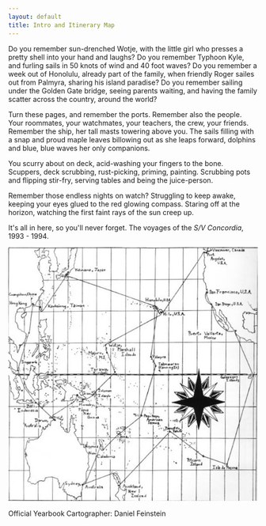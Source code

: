 ```yaml
---
layout: default
title: Intro and Itinerary Map
---
```


Do you remember sun-drenched Wotje, with the little girl who presses a pretty shell into your hand and laughs? Do you remember Typhoon Kyle, and furling sails in 50 knots of wind and 40 foot waves? Do you remember a week out of Honolulu, already part of the family, when friendly Roger sailes out from Palmyra, sharing his island paradise? Do you remember sailing under the Golden Gate bridge, seeing parents waiting, and having the family scatter across the country, around the world?

Turn these pages, and remember the ports. Remember also the people. Your roommates, your watchmates, your teachers, the crew, your friends. Remember the ship, her tall masts towering above you. The sails filling with a snap and proud maple leaves billowing out as she leaps forward, dolphins and blue, blue waves her only companions.

You scurry about on deck, acid-washing your fingers to the bone. Scuppers, deck scrubbing, rust-picking, priming, painting. Scrubbing pots and flipping stir-fry, serving tables and being the juice-person.

Remember those endless nights on watch? Struggling to keep awake, keeping your eyes glued to the red glowing compass. Staring off at the horizon, watching the first faint rays of the sun creep up.

It's all in here, so you'll never forget. The voyages of the <em>S/V Concordia</em>, 1993 - 1994.

<img src="/classafloat/images/yearbook/01_intro_and_map.jpg" />

Official Yearbook Cartographer: Daniel Feinstein